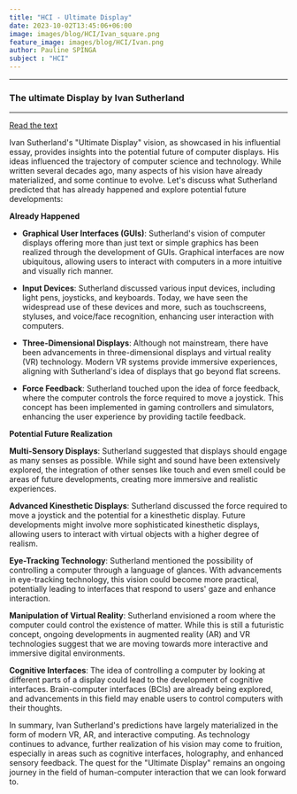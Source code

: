 ```yaml
---
title: "HCI - Ultimate Display"
date: 2023-10-02T13:45:06+06:00
image: images/blog/HCI/Ivan_square.png
feature_image: images/blog/HCI/Ivan.png
author: Pauline SPINGA
subject : "HCI"
---
```

____________________________________________
### The ultimate Display by Ivan Sutherland
____________________________________________

[Read the text](http://worrydream.com/refs/Sutherland%20-%20The%20Ultimate%20Display.pdf)


Ivan Sutherland's "Ultimate Display" vision, as showcased in his influential essay, provides insights into the potential future of computer displays. His ideas influenced the trajectory of computer science and technology. While written several decades ago, many aspects of his vision have already materialized, and some continue to evolve. Let's discuss what Sutherland predicted that has already happened and explore potential future developments:

**Already Happened**

* **Graphical User Interfaces (GUIs)**: Sutherland's vision of computer displays offering more than just text or simple graphics has been realized through the development of GUIs. Graphical interfaces are now ubiquitous, allowing users to interact with computers in a more intuitive and visually rich manner.

* **Input Devices**: Sutherland discussed various input devices, including light pens, joysticks, and keyboards. Today, we have seen the widespread use of these devices and more, such as touchscreens, styluses, and voice/face recognition, enhancing user interaction with computers.

* **Three-Dimensional Displays**: Although not mainstream, there have been advancements in three-dimensional displays and virtual reality (VR) technology. Modern VR systems provide immersive experiences, aligning with Sutherland's idea of displays that go beyond flat screens.

* **Force Feedback**: Sutherland touched upon the idea of force feedback, where the computer controls the force required to move a joystick. This concept has been implemented in gaming controllers and simulators, enhancing the user experience by providing tactile feedback.

**Potential Future Realization**

**Multi-Sensory Displays**: Sutherland suggested that displays should engage as many senses as possible. While sight and sound have been extensively explored, the integration of other senses like touch and even smell could be areas of future developments, creating more immersive and realistic experiences.

**Advanced Kinesthetic Displays**: Sutherland discussed the force required to move a joystick and the potential for a kinesthetic display. Future developments might involve more sophisticated kinesthetic displays, allowing users to interact with virtual objects with a higher degree of realism.

**Eye-Tracking Technology**: Sutherland mentioned the possibility of controlling a computer through a language of glances. With advancements in eye-tracking technology, this vision could become more practical, potentially leading to interfaces that respond to users' gaze and enhance interaction.

**Manipulation of Virtual Reality**: Sutherland envisioned a room where the computer could control the existence of matter. While this is still a futuristic concept, ongoing developments in augmented reality (AR) and VR technologies suggest that we are moving towards more interactive and immersive digital environments.

**Cognitive Interfaces**: The idea of controlling a computer by looking at different parts of a display could lead to the development of cognitive interfaces. Brain-computer interfaces (BCIs) are already being explored, and advancements in this field may enable users to control computers with their thoughts.


In summary, Ivan Sutherland's predictions have largely materialized in the form of modern VR, AR, and interactive computing. As technology continues to advance, further realization of his vision may come to fruition, especially in areas such as cognitive interfaces, holography, and enhanced sensory feedback. The quest for the "Ultimate Display" remains an ongoing journey in the field of human-computer interaction that we can look forward to. 

